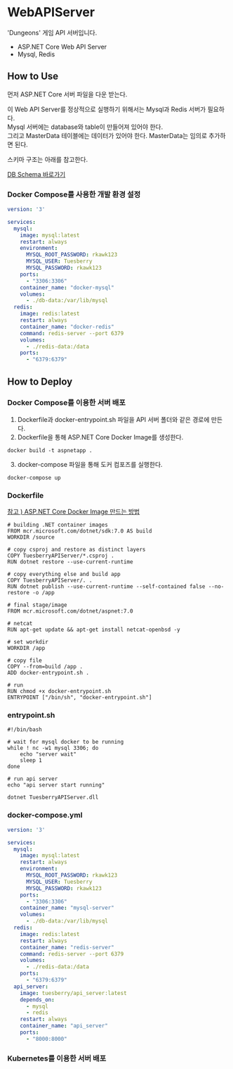 # WebAPIServer
'Dungeons' 게임 API 서버입니다.

* ASP.NET Core Web API Server
* Mysql, Redis

## How to Use

먼저 ASP.NET Core 서버 파일을 다운 받는다. </br>

이 Web API Server를 정상적으로 실행하기 위해서는 Mysql과 Redis 서버가 필요하다. </br> Mysql 서버에는 database와 table이 만들어져 있어야 한다. </br>
그리고 MasterData 테이블에는 데이터가 있어야 한다. MasterData는 임의로 추가하면 된다.</br>

스키마 구조는 아래를 참고한다. </br>

[DB Schema 바로가기](https://github.com/Tuesberry/WebAPIServer/blob/main/DbSchema.md)</br>

### Docker Compose를 사용한 개발 환경 설정 

```YAML
version: '3'

services:
  mysql:
    image: mysql:latest
    restart: always
    environment:
      MYSQL_ROOT_PASSWORD: rkawk123
      MYSQL_USER: Tuesberry
      MYSQL_PASSWORD: rkawk123
    ports: 
      - "3306:3306"
    container_name: "docker-mysql"
    volumes:
      - ./db-data:/var/lib/mysql
  redis:
    image: redis:latest
    restart: always
    container_name: "docker-redis"
    command: redis-server --port 6379
    volumes:
      - ./redis-data:/data
    ports:
      - "6379:6379"
```



## How to Deploy

### Docker Compose를 이용한 서버 배포

1. Dockerfile과 docker-entrypoint.sh 파일을 API 서버 폴더와 같은 경로에 만든다.
2. Dockerfile을 통해 ASP.NET Core Docker Image를 생성한다. 
```shell
docker build -t aspnetapp .
```
3. docker-compose 파일을 통해 도커 컴포즈를 실행한다.
```shell
docker-compose up
```
### Dockerfile

[참고 ) ASP.NET Core Docker Image 만드는 방법](https://learn.microsoft.com/ko-kr/aspnet/core/host-and-deploy/docker/building-net-docker-images?view=aspnetcore-7.0)

```Docker
# building .NET container images
FROM mcr.microsoft.com/dotnet/sdk:7.0 AS build
WORKDIR /source

# copy csproj and restore as distinct layers
COPY TuesberryAPIServer/*.csproj .
RUN dotnet restore --use-current-runtime

# copy everything else and build app
COPY TuesberryAPIServer/. .
RUN dotnet publish --use-current-runtime --self-contained false --no-restore -o /app

# final stage/image
FROM mcr.microsoft.com/dotnet/aspnet:7.0

# netcat
RUN apt-get update && apt-get install netcat-openbsd -y

# set workdir
WORKDIR /app

# copy file
COPY --from=build /app .
ADD docker-entrypoint.sh .

# run
RUN chmod +x docker-entrypoint.sh
ENTRYPOINT ["/bin/sh", "docker-entrypoint.sh"]
```

### entrypoint.sh

```shell
#!/bin/bash

# wait for mysql docker to be running
while ! nc -w1 mysql 3306; do 
    echo "server wait"
    sleep 1 
done

# run api server
echo "api server start running"

dotnet TuesberryAPIServer.dll
```

### docker-compose.yml

```YAML
version: '3'

services:
  mysql:
    image: mysql:latest
    restart: always
    environment:
      MYSQL_ROOT_PASSWORD: rkawk123
      MYSQL_USER: Tuesberry
      MYSQL_PASSWORD: rkawk123
    ports:
      - "3306:3306"
    container_name: "mysql-server"
    volumes:
      - ./db-data:/var/lib/mysql
  redis:
    image: redis:latest
    restart: always
    container_name: "redis-server"
    command: redis-server --port 6379
    volumes:
      - ./redis-data:/data
    ports:
      - "6379:6379"
  api_server:
    image: tuesberry/api_server:latest
    depends_on:
      - mysql
      - redis
    restart: always
    container_name: "api_server"      
    ports:
      - "8000:8000"
```

### Kubernetes를 이용한 서버 배포
